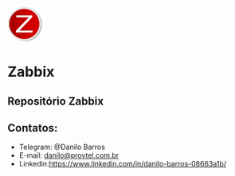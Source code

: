   ![Alt Text](https://github.com/danilobarros18/Zabbix/blob/master/IMG/zabbix.png?raw=true)  
# Zabbix

## Repositório Zabbix

## Contatos:

- Telegram: @Danilo Barros
- E-mail: danilo@provtel.com.br
- Linkedin:https://www.linkedin.com/in/danilo-barros-08663a1b/

```sh

```


